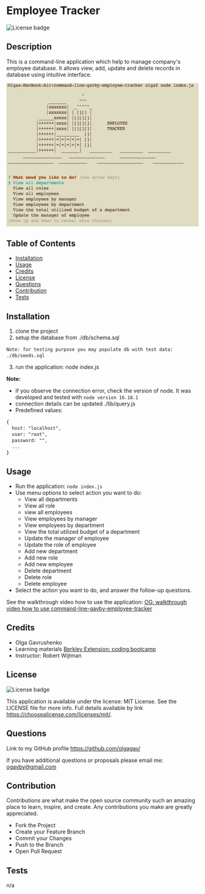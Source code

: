 
  # Employee Tracker

  ![License badge](https://img.shields.io/static/v1?label=license&message=MIT%20License&color=green)

  ## Description
  
  This is a command-line application which help to manage company's employee database. It allows view, add, update and delete records in database using intuitive interface.

  ![this image display the screenshot of the 'Employee Tracker' application](./assets/images/app_menu.png)

  ## Table of Contents
 
  - [Installation](#installation)
  - [Usage](#usage)
  - [Credits](#credits)
  - [License](#license)
  - [Questions](#questions)
  - [Contribution](#contribution)
  - [Tests](#tests)
    
  ## Installation
  
  1. clone the project 
  2. setup the database from ./db/schema.sql 
  
    Note: for testing purpose you may populate db with test data:  ./db/seeds.sql
  3. run the application: node index.js 
  
  **Note:** 
  - if you observe the connection error, check the version of node. It was developed and tested with `node version 16.18.1`
  - connection details can be updated ./lib/query.js  
   - Predefined values:
   
    {
      host: "localhost",
      user: "root",
      password: "",
      ...
    }
  
  ## Usage
  
  - Run the application: `node index.js` 
  - Use menu options to select action you want to do:
    - View all departments
    - View all role
    - view all employees
    - View employees by manager
    - View employees by department
    - View the total utilized budget of a department
    - Update the manager of employee
    - Update the role of employee
    - Add new department
    - Add new role
    - Add new employee
    - Delete department
    - Delete role
    - Delete employee
  - Select the action you want to do, and answer the follow-up questions. 
  
  See the walkthrough video how to use the application: [OG:  walkthrough video how to use command-line-gavby-employee-tracker](https://drive.google.com/file/d/1AFrdFt45CFcmEWWlHEg5_8icQFvYXiQ5/view)
  
  
  ## Credits
  
   - Olga Gavrushenko 
   - Learning materials [Berkley Extension: coding bootcamp](https://extension.berkeley.edu/)
   - Instructor: Robert Wijtman
  
  ## License
  
  ![License badge](https://img.shields.io/static/v1?label=license&message=MIT%20License&color=green)

  This application is available under the license: MIT License. 
    See the LICENSE file for more info. Full details available by link https://choosealicense.com/licenses/mit/. 
    
 
  ## Questions
  
  Link to my GitHub profile https://github.com/olgagav/
  
  If you have additional questions or proposals please email me: [ogavby@gmail.com](mailto:ogavby@gmail.com?subject=[GitHub]%20command-line%20password%20generator)
    
  ## Contribution

Contributions are what make the open source community such an amazing place to learn, inspire, and create. Any contributions you make are greatly appreciated. 
  
  - Fork the Project 
  - Create your Feature Branch 
  - Commit your Changes 
  - Push to the Branch 
  - Open Pull Request
  
  ## Tests
  
  n/a
  
